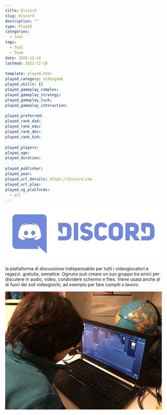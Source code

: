 ```yaml
---
title: Discord
slug: discord
description: ""
type: PlayED
categories:
  - tool
tags:
  - Tool
  - Team
date: 2020-12-14
lastmod: 2022-12-18

template: played.html
played_category: videogame
played_skills: []
played_gameplay_complex:
played_gameplay_strategy:
played_gameplay_luck:
played_gameplay_interaction:

played_preferred:
played_rank_dad: 
played_rank_edu:
played_rank_dev:
played_rank_kid: 

played_players: 
played_age: 
played_duration: 

played_publisher: 
played_year: 
played_url_details: https://discord.com
played_url_play: 
played_vg_platforms:
  - all
---
```


![](img/discord_logo.webp)

la piattaforma di discussione indispensabile per tutti i videogiocatori e ragazzi. gratuita, semplice.
Ognuno può creare un suo gruppo tra amici per discutere in audio, video, condividere schermo e files.
Viene usata anche al di fuori dei soli videogiochi, ad esempio per fare compiti o lavoro.

![](img/discord_fabio.webp)
